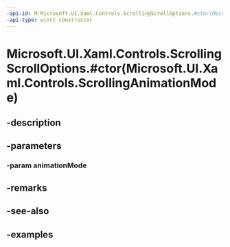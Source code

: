 ```yaml
---
-api-id: M:Microsoft.UI.Xaml.Controls.ScrollingScrollOptions.#ctor(Microsoft.UI.Xaml.Controls.ScrollingAnimationMode)
-api-type: winrt constructor
---
```


# Microsoft.UI.Xaml.Controls.ScrollingScrollOptions.#ctor(Microsoft.UI.Xaml.Controls.ScrollingAnimationMode)

<!--
public ScrollingScrollOptions (Microsoft.UI.Xaml.Controls.ScrollingAnimationMode animationMode);
-->


## -description

## -parameters

### -param animationMode

## -remarks

## -see-also

## -examples


